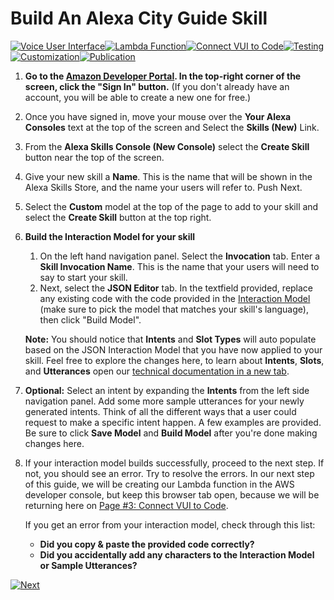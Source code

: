 # Build An Alexa City Guide Skill
[![Voice User Interface](https://m.media-amazon.com/images/G/01/mobile-apps/dex/alexa/alexa-skills-kit/tutorials/navigation/1-on._TTH_.png)](./1-voice-user-interface.md)[![Lambda Function](https://m.media-amazon.com/images/G/01/mobile-apps/dex/alexa/alexa-skills-kit/tutorials/navigation/2-off._TTH_.png)](./2-lambda-function.md)[![Connect VUI to Code](https://m.media-amazon.com/images/G/01/mobile-apps/dex/alexa/alexa-skills-kit/tutorials/navigation/3-off._TTH_.png)](./3-connect-vui-to-code.md)[![Testing](https://m.media-amazon.com/images/G/01/mobile-apps/dex/alexa/alexa-skills-kit/tutorials/navigation/4-off._TTH_.png)](./4-testing.md)[![Customization](https://m.media-amazon.com/images/G/01/mobile-apps/dex/alexa/alexa-skills-kit/tutorials/navigation/5-off._TTH_.png)](./5-customization.md)[![Publication](https://m.media-amazon.com/images/G/01/mobile-apps/dex/alexa/alexa-skills-kit/tutorials/navigation/6-off._TTH_.png)](./6-publication.md)

1.  **Go to the [Amazon Developer Portal](http://developer.amazon.com?&sc_category=Owned&sc_channel=RD&sc_campaign=Evangelism2018&sc_publisher=github&sc_content=Survey&sc_detail=city-guide-nodejs-V2_GUI-1&sc_funnel=Convert&sc_country=WW&sc_medium=Owned_RD_Evangelism2018_github_Survey_city-guide-nodejs-V2_GUI-1_Convert_WW_beginnersdevs&sc_segment=beginnersdevs).  In the top-right corner of the screen, click the "Sign In" button.**
(If you don't already have an account, you will be able to create a new one for free.)

2.  Once you have signed in, move your mouse over the **Your Alexa Consoles** text at the top of the screen and Select the **Skills (New)** Link.

3.  From the **Alexa Skills Console (New Console)** select the **Create Skill** button near the top of the screen.

4. Give your new skill a **Name**. This is the name that will be shown in the Alexa Skills Store, and the name your users will refer to. Push Next.

5. Select the **Custom** model at the top of the page to add to your skill and select the **Create Skill** button at the top right.

6. **Build the Interaction Model for your skill**
	1. On the left hand navigation panel. Select the **Invocation** tab. Enter a **Skill Invocation Name**. This is the name that your users will need to say to start your skill.
	2. Next, select the **JSON Editor** tab. In the textfield provided, replace any existing code with the code provided in the [Interaction Model](../tree/master/models) (make sure to pick the model that matches your skill's language), then click "Build Model".

	**Note:** You should notice that **Intents** and **Slot Types** will auto populate based on the JSON Interaction Model that you have now applied to your skill. Feel free to explore the changes here, to learn about **Intents**, **Slots**, and **Utterances** open our [technical documentation in a new tab](https://developer.amazon.com/docs/custom-skills/create-intents-utterances-and-slots.html?&sc_category=Owned&sc_channel=RD&sc_campaign=Evangelism2018&sc_publisher=github&sc_content=Survey&sc_detail=city-guide-nodejs-V2_GUI-1&sc_funnel=Convert&sc_country=WW&sc_medium=Owned_RD_Evangelism2018_github_Survey_city-guide-nodejs-V2_GUI-1_Convert_WW_beginnersdevs&sc_segment=beginnersdevs).

7. **Optional:** Select an intent by expanding the **Intents** from the left side navigation panel. Add some more sample utterances for your newly generated intents. Think of all the different ways that a user could request to make a specific intent happen. A few examples are provided. Be sure to click **Save Model** and **Build Model** after you're done making changes here.

8. If your interaction model builds successfully, proceed to the next step. If not, you should see an error. Try to resolve the errors. In our next step of this guide, we will be creating our Lambda function in the AWS developer console, but keep this browser tab open, because we will be returning here on [Page #3: Connect VUI to Code](./3-connect-vui-to-code).


     If you get an error from your interaction model, check through this list:

     *  **Did you copy & paste the provided code correctly?**
     *  **Did you accidentally add any characters to the Interaction Model or Sample Utterances?**

[![Next](https://m.media-amazon.com/images/G/01/mobile-apps/dex/alexa/alexa-skills-kit/tutorials/general/buttons/button_next_lambda_function._TTH_.png)](./2-lambda-function)
